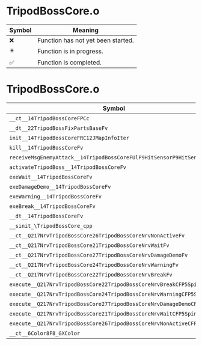 # TripodBossCore.o
| Symbol | Meaning 
| ------------- | ------------- 
| :x: | Function has not yet been started. 
| :eight_pointed_black_star: | Function is in progress. 
| :white_check_mark: | Function is completed. 


# TripodBossCore.o
| Symbol | Decompiled? |
| ------------- | ------------- |
| `__ct__14TripodBossCoreFPCc` | :x: |
| `__dt__22TripodBossFixPartsBaseFv` | :x: |
| `init__14TripodBossCoreFRC12JMapInfoIter` | :x: |
| `kill__14TripodBossCoreFv` | :x: |
| `receiveMsgEnemyAttack__14TripodBossCoreFUlP9HitSensorP9HitSensor` | :x: |
| `activateTripodBoss__14TripodBossCoreFv` | :x: |
| `exeWait__14TripodBossCoreFv` | :x: |
| `exeDamageDemo__14TripodBossCoreFv` | :x: |
| `exeWarning__14TripodBossCoreFv` | :x: |
| `exeBreak__14TripodBossCoreFv` | :x: |
| `__dt__14TripodBossCoreFv` | :x: |
| `__sinit_\TripodBossCore_cpp` | :x: |
| `__ct__Q217NrvTripodBossCore26TripodBossCoreNrvNonActiveFv` | :x: |
| `__ct__Q217NrvTripodBossCore21TripodBossCoreNrvWaitFv` | :x: |
| `__ct__Q217NrvTripodBossCore27TripodBossCoreNrvDamageDemoFv` | :x: |
| `__ct__Q217NrvTripodBossCore24TripodBossCoreNrvWarningFv` | :x: |
| `__ct__Q217NrvTripodBossCore22TripodBossCoreNrvBreakFv` | :x: |
| `execute__Q217NrvTripodBossCore22TripodBossCoreNrvBreakCFP5Spine` | :x: |
| `execute__Q217NrvTripodBossCore24TripodBossCoreNrvWarningCFP5Spine` | :x: |
| `execute__Q217NrvTripodBossCore27TripodBossCoreNrvDamageDemoCFP5Spine` | :x: |
| `execute__Q217NrvTripodBossCore21TripodBossCoreNrvWaitCFP5Spine` | :x: |
| `execute__Q217NrvTripodBossCore26TripodBossCoreNrvNonActiveCFP5Spine` | :x: |
| `__ct__6Color8F8_GXColor` | :x: |
